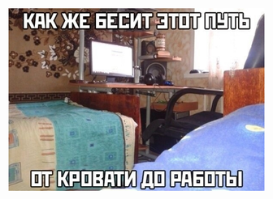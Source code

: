 <div><img src="https://github.com/anovicenko74/anovicenko74/blob/main/0eV_rC-2DIc.jpg" alt="Mokkapps GitHub README header image"></div>
